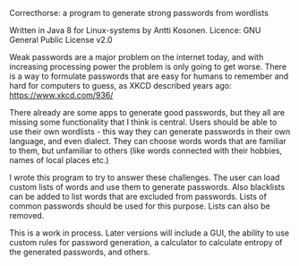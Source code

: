 Correcthorse: a program to generate strong passwords from wordlists

Written in Java 8 for Linux-systems by Antti Kosonen. 
Licence: GNU General Public License v2.0

Weak passwords are a major problem on the internet today, and with 
increasing processing power the problem is only going to get worse.
There is a way to formulate passwords that are easy for humans to
remember and hard for computers to guess, as XKCD described years
ago: https://www.xkcd.com/936/

There already are some apps to generate good passwords, but they all
are missing some functionality that I think is central. Users should
be able to use their own wordlists - this way they can generate
passwords in their own language, and even dialect. They can choose 
words words that are familiar to them, but unfamiliar to others
(like words connected with their hobbies, names of local places
etc.)

I wrote this program to try to answer these challenges. The user
can load custom lists of words and use them to generate passwords.
Also blacklists can be added to list words that are excluded from
passwords. Lists of common passwords should be used for this 
purpose. Lists can also be removed.

This is a work in process. Later versions will include a GUI, the
ability to use custom rules for password generation, a calculator
to calculate entropy of the generated passwords, and others.

